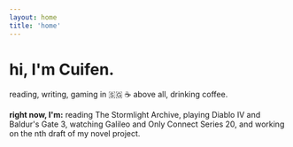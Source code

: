 ```yaml
---
layout: home
title: 'home'
---
```


# hi, I'm Cuifen.

reading, writing, gaming in 🇸🇬 ☕ above all, drinking coffee.

**right now, I'm:** reading The Stormlight Archive, playing Diablo IV and Baldur's Gate 3, watching Galileo and Only Connect Series 20, and working on the nth draft of my novel project.
